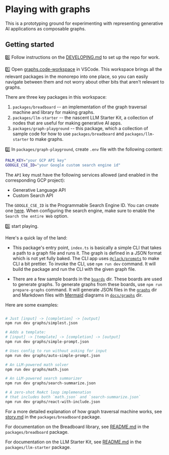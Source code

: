 # Playing with graphs

This is a prototyping ground for experimenting with representing generative AI applications as composable graphs.

## Getting started

:zero: Follow instructions on the [DEVELOPING.md](../../DEVELOPING.md) to set up the repo for work.

:one: Open [graphs.code-workspace](../../graphs.code-workspace) in VSCode. This workspace brings all the relevant packages in the monorepo into one place, so you can easily navigate between them and not worry about other bits that aren't relevant to graphs.

There are three key packages in this workspace:

1. `packages/breadboard` -- an implementation of the graph traversal machine and library for making graphs.
2. `packages/llm-starter` -- the nascent LLM Starter Kit, a collection of nodes that are useful for making generative AI apps.
3. `packages/graph-playground` -- this package, which a collection of sample code for how to use `packages/breadboard` and `packages/llm-starter` to make graphs.

:two: In `packages/graph-playground`, create `.env` file with the following content:

```bash
PALM_KEY="your GCP API key"
GOOGLE_CSE_ID="your Google custom search engine id"
```

The `API` key must have the following services allowed (and enabled in the corresponding GCP project):

- Generative Language API
- Custom Search API

The `GOOGLE_CSE_ID` is the Programmable Search Engine ID. You can create one [here](https://programmablesearchengine.google.com/). When configuring the search engine, make sure to enable the `Search the entire Web` option.

:three: start playing.

Here's a quick lay of the land:

- This package's entry point, `index.ts` is basically a simple CLI that takes a path to a graph file and runs it. The graph is defined in a JSON format which is not yet fully baked. The CLI app uses [`@clack/prompts`](https://github.com/natemoo-re/clack/tree/main/packages/prompts#readme) to make CLI a bit prettier. To invoke the CLI, use `npm run dev` command. It will build the package and run the CLI with the given graph file.

- There are a few sample boards in the [`boards`](./src/boards/) dir. These boards are used to generate graphs. To generate graphs from these boards, use `npm run prepare-graphs` command. It will generate JSON files in the [`graphs`](./graphs/) dir and Markdown files with [Mermaid](https://mermaid-js.github.io/mermaid/#/) diagrams in [`docs/graphs`](./docs/graphs/) dir.

Here are some examples:

```bash

# Just [input] -> [completion] -> [output]
npm run dev graphs/simplest.json

# Adds a template:
# [input] -> [template] -> [completion] -> [output]
npm run dev graphs/simple-prompt.json

# Uses config to run without asking for input
npm run dev graphs/auto-simple-prompt.json

# An LLM-powered math solver
npm run dev graphs/math.json

# An LLM-powered search summarizer
npm run dev graphs/search-summarize.json

# A zero-shot ReAct loop implemenation
# that includes both `math.json` and `search-summarize.json`
npm run dev graphs/react-with-include.json

```

For a more detailed explanation of how graph traversal machine works, see [story.md](../breadboard/docs/story.md) in the `packages/breadboard` package.

For documentation on the Breadboard library, see [README.md](../breadboard/README.md) in the `packages/breadboard` package.

For documentation on the LLM Starter Kit, see [README.md](../llm-starter/README.md) in the `packages/llm-starter` package.
